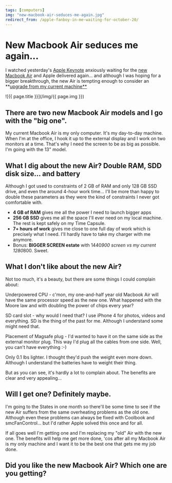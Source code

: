 ```yaml
---
tags: [computers]
img: "new-macbook-air-seduces-me-again.jpg"
redirect_from: /apple-fanboy-in-me-waiting-for-october-20/
---
```


# New Macbook Air seduces me again...


I watched yesterday's [Apple Keynote](http://www.apple.com/apple-events/october-2010/) anxiously waiting for the [new Macbook Air](http://www.apple.com/macbookair/) and Apple delivered again... and although I was hoping for a bigger breakthrough, the new Air is tempting enough to consider an **[upgrade from my current machine**](/my-productive-computer-unboxing-apple-macbook-air-2-13-ssd/)

<!--More-->

![{{ page.title }}](/img/{{ page.img }})

## There are two new Macbook Air models and I go with the "big one".

My current Macbook Air is my only computer. It's my day-to-day machine. When I'm at the office, I hook it up to the external display and I work on two monitors at a time. That's why I need the screen to be as big as possible. I'm going with the 13" model.

## What I dig about the new Air? Double RAM, SDD disk size... and battery

Although I got used to constraints of 2 GB of RAM and only 128 GB SSD drive, and even the around 4-hour work time... I'll be more than happy to double these parameters as they were the kind of constraints I never got comfortable with.

  * **4 GB of RAM** gives me all the power I need to launch bigger apps
  * **256 GB SSD** gives me all the space I'll ever need on my local machine. The rest is kept safely on my Time Capsule.
  * **7+ hours of work** gives me close to one full day of work which is precisely what I need. I'll hardly have to take my charger with me anymore.
  * Bonus: **BIGGER SCREEN estate** with 1440*900 screen vs my current 1280*800. Sweet.

## What I don't like about the new Air?

Not too much, it's a beauty, but there are some things I could complain about:

Underpowered CPU - c'mon, my one-and-half year old Macbook Air will have the same processor speed as the new one. What happened with the Moore law and with doubling the power of chips every year?

SD card slot - why would I need that? I use iPhone 4 for photos, videos and everything. SD is the thing of the past for me. Although I understand some might need that.

Placement of Magsafe plug - I'd wanted to have it on the same side as the external monitor plug. This way I'd plug all the cables from one side. Well, you can't have everything :-)

Only 0.1 lbs lighter. I thought they'd push the weight even more down. Although I understand the batteries have to weight their thing.

But as you can see, it's hardly a lot to complain about. The benefits are clear and very appealing...

## Will I get one? Definitely maybe.

I'm going to the States in one month so there'll be some time to see if the new Air suffers from the same overheating problems as the old one. Although even these problems can always be fixed with Coolbook and smcFanControl... but I'd rather Apple solved this once and for all.

If all goes well I'm getting one and I'm replacing my "old" Air with the new one. The benefits will help me get more done, 'cos after all my Macbook Air is my only machine and I want it to be the best one that gets me my job done.

## Did you like the new Macbook Air? Which one are you getting?



[n]: https://michael.gratis/nozbe